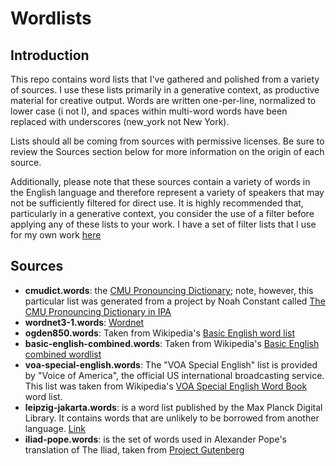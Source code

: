 # Wordlists

## Introduction

This repo contains word lists that I've gathered and polished
from a variety of sources. I use these lists primarily in a generative context,
as productive material for creative output. Words are written one-per-line, 
normalized to lower case (i not I), and spaces within multi-word words have been
replaced with underscores (new_york not New York).

Lists should all be coming from sources with permissive licenses. Be sure to
review the Sources section below for more information on the origin of each
source.

Additionally, please note that these sources contain a variety of words in the
English language and therefore represent a variety of speakers that may not be
sufficiently filtered for direct use. It is highly recommended that,
particularly in a generative context, you consider the use of a filter before
applying any of these lists to your work. I have a set of filter lists that I
use for my own work [here](https://github.com/bnspalding/filterwords)

## Sources

- **cmudict.words**: the [CMU Pronouncing
  Dictionary](http://www.speech.cs.cmu.edu/cgi-bin/cmudict); note, however, this
  particular list was generated from a project by Noah Constant called [The CMU
  Pronouncing Dictionary in IPA](https://people.umass.edu/nconstan/CMU-IPA)
- **wordnet3-1.words**: [Wordnet](https://wordnet.princeton.edu/)
- **ogden850.words**: Taken from Wikipedia's [Basic English word
  list](https://en.wiktionary.org/wiki/Appendix:Basic_English_word_list)
- **basic-english-combined.words**: Taken from Wikipedia's [Basic English combined
  wordlist](https://simple.wikipedia.org/wiki/Wikipedia:Basic_English_combined_wordlist)
- **voa-special-english.words**: The "VOA Special English" list is provided by
  "Voice of America", the official US international broadcasting service. This
  list was taken from Wikipedia's [VOA Special English Word
  Book](https://simple.wikipedia.org/wiki/Wikipedia:VOA_Special_English_Word_Book)
  word list.
- **leipzig-jakarta.words**: is a word list published by the Max Planck Digital
  Library. It contains words that are unlikely to be borrowed from another
  language. [Link](https://en.wikipedia.org/wiki/Leipzig%E2%80%93Jakarta_list)
- **iliad-pope.words**: is the set of words used in Alexander Pope's translation
  of The Iliad, taken from [Project
  Gutenberg](https://www.gutenberg.org/ebooks/6130)
